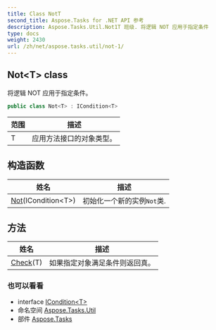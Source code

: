 ```yaml
---
title: Class NotT
second_title: Aspose.Tasks for .NET API 参考
description: Aspose.Tasks.Util.Not1T 班级. 将逻辑 NOT 应用于指定条件
type: docs
weight: 2430
url: /zh/net/aspose.tasks.util/not-1/
---
```

## Not&lt;T&gt; class

将逻辑 NOT 应用于指定条件。

```csharp
public class Not<T> : ICondition<T>
```

| 范围 | 描述 |
| --- | --- |
| T | 应用方法接口的对象类型。 |

## 构造函数

| 姓名 | 描述 |
| --- | --- |
| [Not](not/)(ICondition&lt;T&gt;) | 初始化一个新的实例`Not`类. |

## 方法

| 姓名 | 描述 |
| --- | --- |
| [Check](../../aspose.tasks.util/not-1/check/)(T) | 如果指定对象满足条件则返回真。 |

### 也可以看看

* interface [ICondition&lt;T&gt;](../icondition-1/)
* 命名空间 [Aspose.Tasks.Util](../../aspose.tasks.util/)
* 部件 [Aspose.Tasks](../../)



